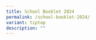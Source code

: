 ```yaml
---
title: School Booklet 2024
permalink: /school-booklet-2024/
variant: tiptap
description: ""
---
```

